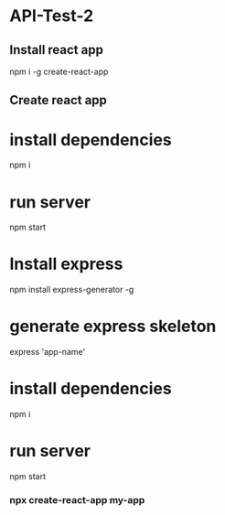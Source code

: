 # API-Test-2

## Install react app
npm i -g create-react-app

## Create react app

# install dependencies
npm i

# run server
npm start

# Install express
npm install express-generator -g

# generate express skeleton
express 'app-name'

# install dependencies
npm i

# run server
npm start

### npx create-react-app my-app
